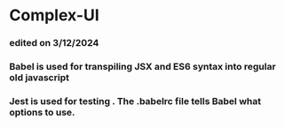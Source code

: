 # Complex-UI
### edited on 3/12/2024
### Babel is used for transpiling JSX and ES6 syntax into regular old javascript
### Jest is used for testing . The .babelrc file tells Babel what options to use.